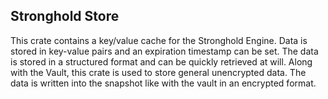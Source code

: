 ## Stronghold Store

This crate contains a key/value cache for the Stronghold Engine. Data is stored in key-value pairs and an expiration timestamp can be set. The data is stored in a structured format and can be quickly retrieved at will. Along with the Vault, this crate is used to store general unencrypted data.  The data is written into the snapshot like with the vault in an encrypted format. 
